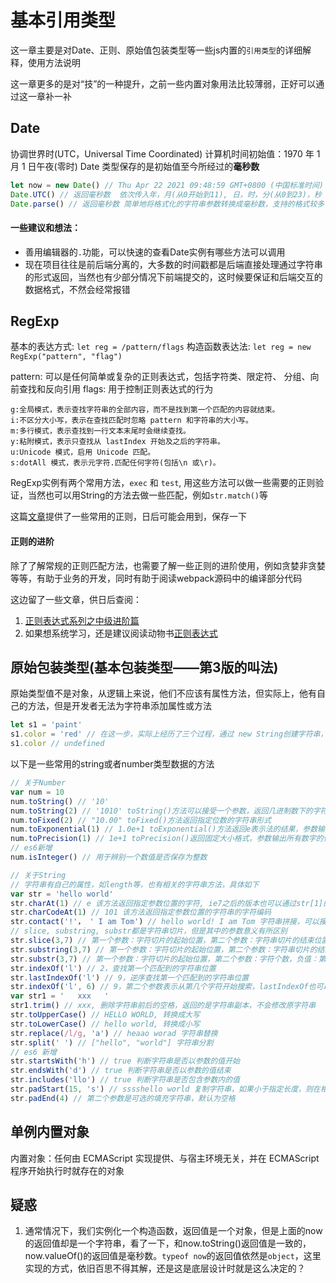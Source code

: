 # 基本引用类型

这一章主要是对Date、正则、原始值包装类型等一些js内置的`引用类型`的详细解释，使用方法说明

这一章更多的是对“技”的一种提升，之前一些内置对象用法比较薄弱，正好可以通过这一章补一补

## Date

协调世界时(UTC，Universal Time Coordinated)
计算机时间初始值：1970 年 1 月 1 日午夜(零时)
Date 类型保存的是初始值至今所经过的**毫秒数**

```js
let now = new Date() // Thu Apr 22 2021 09:48:59 GMT+0800 (中国标准时间) Data的构造方法
Date.UTC() // 返回毫秒数  依次传入年，月(从0开始到11), 日，时，分(从0到23)，秒
Date.parse() // 返回毫秒数 简单地将格式化的字符串参数转换成毫秒数，支持的格式较多
```

#### 一些建议和想法：
  + 善用编辑器的`.`功能，可以快速的查看Date实例有哪些方法可以调用
  + 现在项目往往是前后端分离的，大多数的时间戳都是后端直接处理通过字符串的形式返回，当然也有少部分情况下前端提交的，这时候要保证和后端交互的数据格式，不然会经常报错

## RegExp

基本的表达方式: `let reg = /pattern/flags`
构造函数表达法: `let reg = new RegExp("pattern", "flag")`

pattern: 可以是任何简单或复杂的正则表达式，包括字符类、限定符、 分组、向前查找和反向引用
flags: 用于控制正则表达式的行为

    g:全局模式，表示查找字符串的全部内容，而不是找到第一个匹配的内容就结束。 
    i:不区分大小写，表示在查找匹配时忽略 pattern 和字符串的大小写。
    m:多行模式，表示查找到一行文本末尾时会继续查找。
    y:粘附模式，表示只查找从 lastIndex 开始及之后的字符串。
    u:Unicode 模式，启用 Unicode 匹配。
    s:dotAll 模式，表示元字符.匹配任何字符(包括\n 或\r)。

RegExp实例有两个常用方法，`exec` 和 `test`, 用这些方法可以做一些需要的正则验证，当然也可以用String的方法去做一些匹配，例如`str.match()`等

这篇[文章](https://juejin.cn/post/6844904085179596813)提供了一些常用的正则，日后可能会用到，保存一下

#### 正则的进阶

除了了解常规的正则匹配方法，也需要了解一些正则的进阶使用，例如贪婪非贪婪等等，有助于业务的开发，同时有助于阅读webpack源码中的编译部分代码

这边留了一些文章，供日后查阅：
  1. [正则表达式系列之中级进阶篇](https://juejin.cn/post/6844903635508264967)
  2. 如果想系统学习，还是建议阅读动物书[正则表达式](https://book.douban.com/subject/2154713/) 


## 原始包装类型(基本包装类型——第3版的叫法)

原始类型值不是对象，从逻辑上来说，他们不应该有属性方法，但实际上，他有自己的方法，但是开发者无法为字符串添加属性或方法

```js
let s1 = 'paint'
s1.color = 'red' // 在这一步，实际上经历了三个过程，通过 new String创建字符串，添加color属性，销毁String对象，因此下一行想读取时，已经被销毁了
s1.color // undefined 
```

以下是一些常用的string或者number类型数据的方法

```js
// 关于Number
var num = 10
num.toString() // '10'
num.toString(2) // '1010' toString()方法可以接受一个参数，返回几进制数下的字符串形式
num.toFixed(2) // "10.00" toFixed()方法返回指定位数的字符串形式
num.toExponential(1) // 1.0e+1 toExponential()方法返回e表示法的结果，参数输出指定结果中的小数位数
num.toPrecision(1) // 1e+1 toPrecision()返回固定大小格式，参数输出所有数字的位数，如2则返回10，3则返回10.0，通常情况下，最多支持21位小数，依据浏览器的不同会有所不同
// es6新增
num.isInteger() // 用于辨别一个数值是否保存为整数

// 关于String
// 字符串有自己的属性，如length等，也有相关的字符串方法，具体如下
var str = 'hello world'
str.charAt(1) // e 该方法返回指定参数位置的字符, ie7之后的版本也可以通过str[1]的形式来访问
str.charCodeAt(1) // 101 该方法返回指定参数位置的字符串的字符编码
str.contact('!'， ' I am Tom') // hello world! I am Tom 字符串拼接，可以接受任意多个参数,实际上用'+'号更加方便
// slice, substring, substr都是字符串切片，但是其中的参数意义有所区别
str.slice(3,7) // 第一个参数：字符切片的起始位置，第二个参数：字符串切片的结束位置，负值：负值与字符串长度相加
str.substring(3,7) // 第一个参数：字符切片的起始位置，第二个参数：字符串切片的结束位置，负值：将负值转换成0
str.substr(3,7) // 第一个参数：字符切片的起始位置，第二个参数：字符个数，负值：第一个负值加上字符串长度，第二个负值转换成0
str.indexOf('l') // 2，查找第一个匹配到的字符串位置
str.lastIndexOf('l') // 9，逆序查找第一个匹配到的字符串位置
str.indexOf('l', 6) // 9，第二个参数表示从第几个字符开始搜索，lastIndexOf也可以接受第二个参数，即从第几个字符开始倒叙搜索
var str1 = '   xxx   '
str1.trim() // xxx, 删除字符串前后的空格，返回的是字符串副本，不会修改原字符串
str.toUpperCase() // HELLO WORLD, 转换成大写
str.toLowerCase() // hello world, 转换成小写
str.replace(/l/g, 'a') // heaao worad 字符串替换
str.split(' ') // ["hello", "world"] 字符串分割
// es6 新增
str.startsWith('h') // true 判断字符串是否以参数的值开始
str.endsWith('d') // true 判断字符串是否以参数的值结束
str.includes('llo') // true 判断字符串是否包含参数内的值
str.padStart(15, 's') // sssshello world 复制字符串，如果小于指定长度，则在相应一边填充字符，直至满足长度条件
str.padEnd(4) // 第二个参数是可选的填充字符串，默认为空格
```

## 单例内置对象

内置对象：任何由 ECMAScript 实现提供、与宿主环境无关，并在 ECMAScript 程序开始执行时就存在的对象

## 疑惑

1. 通常情况下，我们实例化一个构造函数，返回值是一个对象，但是上面的now的返回值却是一个字符串，看了一下，和now.toString()返回值是一致的，now.valueOf()的返回值是毫秒数。`typeof now`的返回值依然是`object`，这里实现的方式，依旧百思不得其解，还是这是底层设计时就是这么决定的？
